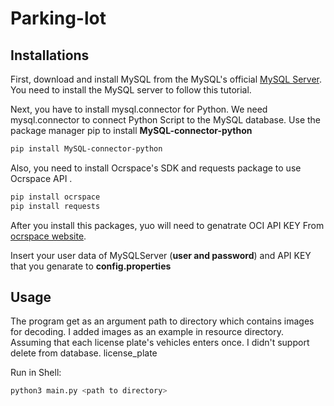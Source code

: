 # Parking-lot

## Installations

First, download and install MySQL from the MySQL's official
[MySQL Server](https://dev.mysql.com/downloads/mysql/). You need to install the MySQL server to follow this tutorial. 

Next, you have to install mysql.connector for Python. 
We need mysql.connector to connect Python Script to the MySQL database.
Use the package manager pip to install 
**MySQL-connector-python**
```bash
pip install MySQL-connector-python
```
Also, you need to install Ocrspace's SDK and requests package to use Ocrspace API .
```bash
pip install ocrspace
pip install requests
```

After you install this packages, yuo will need to genatrate OCI API KEY From
[ocrspace website](https://ocr.space/ocrapi).

Insert your user data of MySQLServer (**user and password**) and API KEY that you genarate to **config.properties**

## Usage

The program get as an argument path to directory which contains images for
decoding.
I added images as an example in resource directory.
Assuming that each license plate's vehicles enters once.
I didn't support delete from database.
license_plate

Run in Shell:
```bash
python3 main.py <path to directory> 
```
